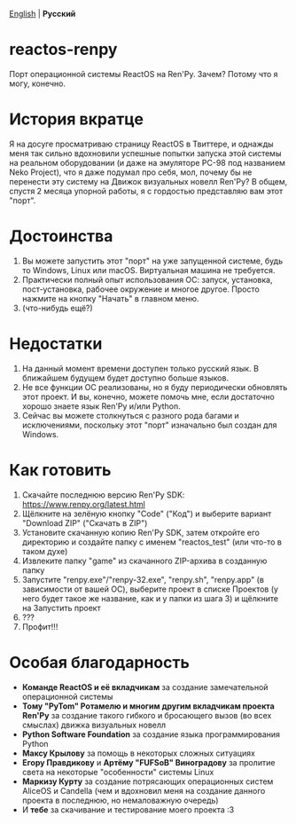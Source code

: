 [English](README.md) | **Русский**

# reactos-renpy
Порт операционной системы ReactOS на Ren'Py. Зачем? Потому что я могу, конечно.

# История вкратце
Я на досуге просматриваю страницу ReactOS в Твиттере, и однажды меня так сильно вдохновили успешные попытки запуска этой системы на реальном оборудовании (и даже на эмуляторе PC-98 под названием Neko Project), что я даже подумал про себя, мол, почему бы не перенести эту систему на Движок визуальных новелл Ren'Py? В общем, спустя 2 месяца упорной работы, я с гордостью представляю вам этот "порт".

# Достоинства
1. Вы можете запустить этот "порт" на уже запущенной системе, будь то Windows, Linux или macOS. Виртуальная машина не требуется.
2. Практически полный опыт использования ОС: запуск, установка, пост-установка, рабочее окружение и многое другое. Просто нажмите на кнопку "Начать" в главном меню.
3. (что-нибудь ещё?)

# Недостатки
1. На данный момент времени доступен только русский язык. В ближайшем будущем будет доступно больше языков.
2. Не все функции ОС реализованы, но я буду периодически обновлять этот проект. И вы, конечно, можете помочь мне, если достаточно хорошо знаете язык Ren'Py и/или Python.
3. Сейчас вы можете столкнуться с разного рода багами и исключениями, поскольку этот "порт" изначально был создан для Windows.

# Как готовить
1. Скачайте последнюю версию Ren'Py SDK: https://www.renpy.org/latest.html
2. Щёлкните на зелёную кнопку "Code" ("Код") и выберите вариант "Download ZIP" ("Скачать в ZIP")
3. Установите скачанную копию Ren'Py SDK, затем откройте его директорию и создайте папку с именем "reactos_test" (или что-то в таком духе)
4. Извлеките папку "game" из скачанного ZIP-архива в созданную папку
5. Запустите "renpy.exe"/"renpy-32.exe", "renpy.sh", "renpy.app" (в зависимости от вашей ОС), выберите проект в списке Проектов (у него будет такое же название, как и у папки из шага 3) и щёлкните на Запустить проект
6. ???
7. Профит!!!

# Особая благодарность
* **Команде ReactOS и её вкладчикам** за создание замечательной операционной системы
* **Тому "PyTom" Ротамелю и многим другим вкладчикам проекта Ren'Py** за создание такого гибкого и бросающего вызов (во всех смыслах) движка визуальных новелл
* **Python Software Foundation** за создание языка программирования Python
* **Максу Крылову** за помощь в некоторых сложных ситуациях
* **Егору Правдикову** и **Артёму "FUFSoB" Виноградову** за пролитие света на некоторые "особенности" системы Linux
* **Маркизу Курту** за создание потрясающих операционных систем AliceOS и Candella (чем и вдохновил меня на создание данного проекта в последнюю, но немаловажную очередь)
* И **тебе** за скачивание и тестирование моего проекта :3 
